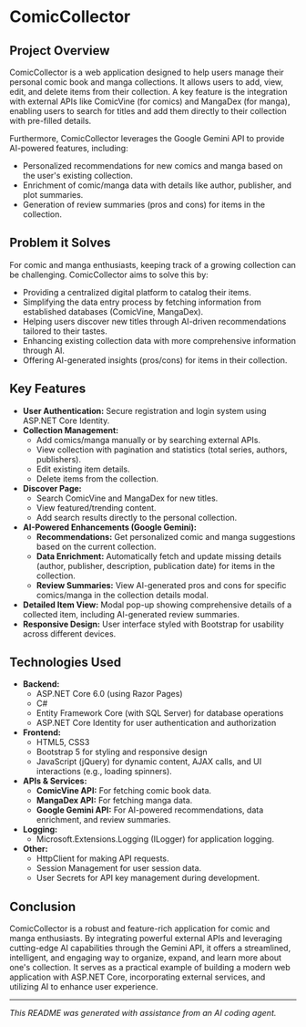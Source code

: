 # ComicCollector

## Project Overview

ComicCollector is a web application designed to help users manage their personal comic book and manga collections. It allows users to add, view, edit, and delete items from their collection. A key feature is the integration with external APIs like ComicVine (for comics) and MangaDex (for manga), enabling users to search for titles and add them directly to their collection with pre-filled details.

Furthermore, ComicCollector leverages the Google Gemini API to provide AI-powered features, including:
*   Personalized recommendations for new comics and manga based on the user's existing collection.
*   Enrichment of comic/manga data with details like author, publisher, and plot summaries.
*   Generation of review summaries (pros and cons) for items in the collection.

## Problem it Solves

For comic and manga enthusiasts, keeping track of a growing collection can be challenging. ComicCollector aims to solve this by:

*   Providing a centralized digital platform to catalog their items.
*   Simplifying the data entry process by fetching information from established databases (ComicVine, MangaDex).
*   Helping users discover new titles through AI-driven recommendations tailored to their tastes.
*   Enhancing existing collection data with more comprehensive information through AI.
*   Offering AI-generated insights (pros/cons) for items in their collection.

## Key Features

*   **User Authentication:** Secure registration and login system using ASP.NET Core Identity.
*   **Collection Management:**
    *   Add comics/manga manually or by searching external APIs.
    *   View collection with pagination and statistics (total series, authors, publishers).
    *   Edit existing item details.
    *   Delete items from the collection.
*   **Discover Page:**
    *   Search ComicVine and MangaDex for new titles.
    *   View featured/trending content.
    *   Add search results directly to the personal collection.
*   **AI-Powered Enhancements (Google Gemini):**
    *   **Recommendations:** Get personalized comic and manga suggestions based on the current collection.
    *   **Data Enrichment:** Automatically fetch and update missing details (author, publisher, description, publication date) for items in the collection.
    *   **Review Summaries:** View AI-generated pros and cons for specific comics/manga in the collection details modal.
*   **Detailed Item View:** Modal pop-up showing comprehensive details of a collected item, including AI-generated review summaries.
*   **Responsive Design:** User interface styled with Bootstrap for usability across different devices.

## Technologies Used

*   **Backend:**
    *   ASP.NET Core 6.0 (using Razor Pages)
    *   C#
    *   Entity Framework Core (with SQL Server) for database operations
    *   ASP.NET Core Identity for user authentication and authorization
*   **Frontend:**
    *   HTML5, CSS3
    *   Bootstrap 5 for styling and responsive design
    *   JavaScript (jQuery) for dynamic content, AJAX calls, and UI interactions (e.g., loading spinners).
*   **APIs & Services:**
    *   **ComicVine API:** For fetching comic book data.
    *   **MangaDex API:** For fetching manga data.
    *   **Google Gemini API:** For AI-powered recommendations, data enrichment, and review summaries.
*   **Logging:**
    *   Microsoft.Extensions.Logging (ILogger) for application logging.
*   **Other:**
    *   HttpClient for making API requests.
    *   Session Management for user session data.
    *   User Secrets for API key management during development.

## Conclusion

ComicCollector is a robust and feature-rich application for comic and manga enthusiasts. By integrating powerful external APIs and leveraging cutting-edge AI capabilities through the Gemini API, it offers a streamlined, intelligent, and engaging way to organize, expand, and learn more about one's collection. It serves as a practical example of building a modern web application with ASP.NET Core, incorporating external services, and utilizing AI to enhance user experience.

---
*This README was generated with assistance from an AI coding agent.*